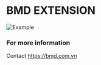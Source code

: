 # BMD EXTENSION

![Example](https://bmd.com.vn/img/screen.gif)

### For more information

Contact https://bmd.com.vn

